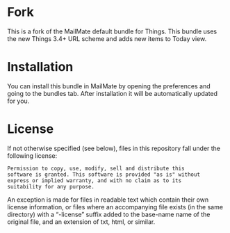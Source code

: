 # Fork

This is a fork of the MailMate default bundle for Things. This bundle uses the new Things 3.4+ URL scheme and adds new items to Today view.

# Installation

You can install this bundle in MailMate by opening the preferences and going to the bundles tab. After installation it will be automatically updated for you.

# License

If not otherwise specified (see below), files in this repository fall under the following license:

	Permission to copy, use, modify, sell and distribute this
	software is granted. This software is provided "as is" without
	express or implied warranty, and with no claim as to its
	suitability for any purpose.

An exception is made for files in readable text which contain their own license information, or files where an accompanying file exists (in the same directory) with a “-license” suffix added to the base-name name of the original file, and an extension of txt, html, or similar.